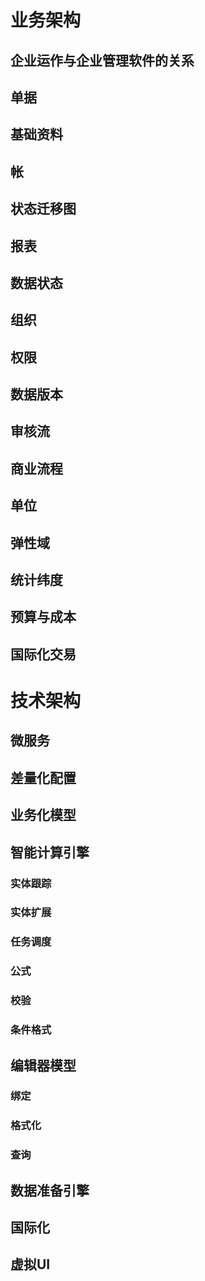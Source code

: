 # 业务架构
## 企业运作与企业管理软件的关系
## 单据
## 基础资料
## 帐
## 状态迁移图
## 报表
## 数据状态
## 组织
## 权限
## 数据版本
## 审核流
## 商业流程
## 单位
## 弹性域
## 统计纬度
## 预算与成本
## 国际化交易

# 技术架构
## 微服务
## 差量化配置
## 业务化模型
## 智能计算引擎
### 实体跟踪
### 实体扩展
### 任务调度
### 公式
### 校验
### 条件格式
## 编辑器模型
### 绑定
### 格式化
### 查询
### 
## 数据准备引擎
## 国际化
## 虚拟UI
  

  
